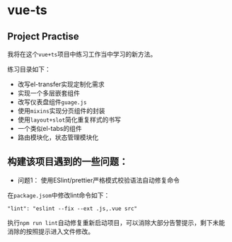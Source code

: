 # vue-ts

## Project Practise

我将在这个`vue+ts`项目中练习工作当中学习的新方法。

练习目录如下：

* 改写el-transfer实现定制化需求
* 实现一个多层嵌套组件
* 改写仪表盘组件`guage.js`
* 使用`mixins`实现分页组件的封装
* 使用`layout+slot`简化重复样式的书写
* 一个类似el-tabs的组件
* 路由模块化，状态管理模块化


## 构建该项目遇到的一些问题：

* 问题1： 使用ESlint/prettier严格模式校验语法自动修复命令

在`package.jsom`中修改lint命令如下：
```
"lint": "eslint --fix --ext .js,.vue src"
```

执行`npm run lint`自动修复重新启动项目，可以消除大部分告警提示，剩下未能消除的按照提示进入文件修改。



